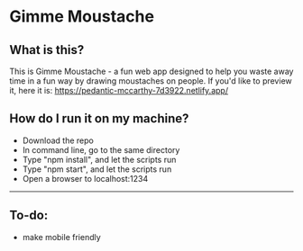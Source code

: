 # Gimme Moustache

## What is this?
  This is Gimme Moustache - a fun web app designed to help you waste away time in a fun way by drawing moustaches on people. If you'd like to preview it, here it is: https://pedantic-mccarthy-7d3922.netlify.app/

## How do I run it on my machine?
  - Download the repo
  - In command line, go to the same directory
  - Type "npm install", and let the scripts run
  - Type "npm start", and let the scripts run
  - Open a browser to localhost:1234

- - - 

## To-do:
- make mobile friendly